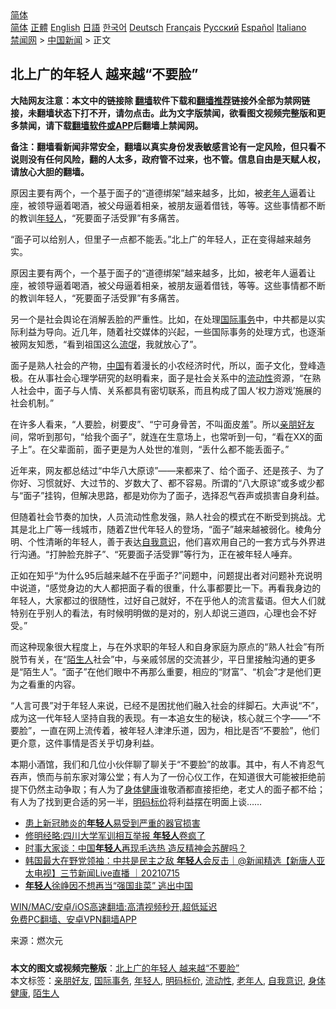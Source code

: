  <!-- 面包屑导航 --> <div class="breadcrumb"><!-- GTranslate: https://gtranslate.io/ -->  <div class="switcher notranslate">  <div class="selected">  <a href="#" onclick="return false;"> 简体</a>  </div>  <div class="option">  <a href="https://www.bannedbook.org" onclick="doGTranslate('zh-CN|zh-CN');jQuery('div.switcher div.selected a').html(jQuery(this).html());return false;" title="简体中文" class="nturl selected"> 简体</a>  <a href="https://www.bannedbook.org/zh-tw/" onclick="doGTranslate('zh-CN|zh-TW');jQuery('div.switcher div.selected a').html(jQuery(this).html());return false;" title="繁體中文" class="nturl"> 正體</a>  <a href="https://www.bannedbook.org/en/" onclick="doGTranslate('zh-CN|en');jQuery('div.switcher div.selected a').html(jQuery(this).html());return false;" title="English" class="nturl"> English</a>  <a href="https://www.bannedbook.org/ja/" onclick="doGTranslate('zh-CN|ja');jQuery('div.switcher div.selected a').html(jQuery(this).html());return false;" title="日本語" class="nturl"> 日語</a>  <a href="https://www.bannedbook.org/ko/" onclick="doGTranslate('zh-CN|ko');jQuery('div.switcher div.selected a').html(jQuery(this).html());return false;" title="한국어" class="nturl"> 한국어</a>  <a href="https://www.bannedbook.org/de/" onclick="doGTranslate('zh-CN|de');jQuery('div.switcher div.selected a').html(jQuery(this).html());return false;" title="Deutsch" class="nturl"> Deutsch</a>  <a href="https://www.bannedbook.org/fr/" onclick="doGTranslate('zh-CN|fr');jQuery('div.switcher div.selected a').html(jQuery(this).html());return false;" title="Français" class="nturl"> Français</a>  <a href="https://www.bannedbook.org/ru/" onclick="doGTranslate('zh-CN|ru');jQuery('div.switcher div.selected a').html(jQuery(this).html());return false;" title="Русский" class="nturl"> Русский</a>  <a href="https://www.bannedbook.org/es/" onclick="doGTranslate('zh-CN|es');jQuery('div.switcher div.selected a').html(jQuery(this).html());return false;" title="Español" class="nturl"> Español</a>  <a href="https://www.bannedbook.org/it/" onclick="doGTranslate('zh-CN|it');jQuery('div.switcher div.selected a').html(jQuery(this).html());return false;" title="Italiano" class="nturl"> Italiano</a>  </div>  </div>      <div class='breadcrumb-sub'><!-- Breadcrumb NavXT 6.3.0 --> <a href="https://www.bannedbook.org/" class="home">禁闻网</a> &gt; <a href="https://www.bannedbook.org/bnews/cnnews/" class="category">中国新闻</a> &gt; 正文</div></div><h2>北上广的年轻人 越来越“不要脸”</h2> <p class="notice"><b>大陆网友注意：本文中的链接除 <a href="https://github.com/bannedbook/fanqiang" >翻墙</a>软件下载和<a href="https://github.com/killgcd/justmysocks/blob/master/README.md">翻墙推荐</a>链接外全部为禁网链接，未翻墙状态下打不开，请勿点击。此为文字版禁闻，欲看图文视频完整版和更多禁闻，请下载<a href="https://github.com/bannedbook/fanqiang">翻墙软件或APP</a>后翻墙上禁闻网。</p><p>备注：翻墙看新闻非常安全，翻墙以真实身份发表敏感言论有一定风险，但只看不说则没有任何风险，翻的人太多，政府管不过来，也不管。信息自由是天赋人权，请放心大胆的翻墙。</b></p>  <div class="entry"> <p id="summary">原因主要有两个，一个基于面子的“道德绑架”越来越多，比如，被<a href="https://www.bannedbook.org/bnews/tag/%E8%80%81%E5%B9%B4%E4%BA%BA/" class="st_tag internal_tag" rel="tag" title="标签 老年人 下的日志">老年人</a>逼着让座，被领导逼着喝酒，被父母逼着相亲，被朋友逼着借钱，等等。这些事情都不断的教训<a href="https://www.bannedbook.org/bnews/tag/%e5%b9%b4%e8%bd%bb%e4%ba%ba/" class="st_tag internal_tag" rel="tag" title="标签 年轻人 下的日志">年轻人</a>，“死要面子活受罪”有多痛苦。</p> <p id="conimg">“面子可以给别人，但里子一点都不能丢。”北上广的年轻人，正在变得越来越务实。</p> <p>原因主要有两个，一个基于面子的“道德绑架”越来越多，比如，被老年人逼着让座，被领导逼着喝酒，被父母逼着相亲，被朋友逼着借钱，等等。这些事情都不断的教训年轻人，“死要面子活受罪”有多痛苦。</p>  <p>另一个是社会舆论在消解丢脸的严重性。比如，在处理<a href="https://www.bannedbook.org/bnews/tag/%E5%9B%BD%E9%99%85%E4%BA%8B%E5%8A%A1/" class="st_tag internal_tag" rel="tag" title="标签 国际事务 下的日志">国际事务</a>中，中共都是以实际利益为导向。近几年，随着社交媒体的兴起，一些国际事务的处理方式，也逐渐被网友知悉，“看到祖国这么<span class='wp_keywordlink'><a href="https://www.bannedbook.org/forum11/topic282.html" title="禁片：评中国共产党的流氓本性" target="_blank">流氓</a></span>，我就放心了”。</p> <p>面子是熟人社会的产物，<span class='wp_keywordlink_affiliate'><a href="https://www.bannedbook.org/" title="中国" target="_blank">中国</a></span>有着漫长的小农经济时代，所以，面子文化，登峰造极。在从事社会心理学研究的赵明看来，面子是社会关系中的<a href="https://www.bannedbook.org/bnews/tag/%E6%B5%81%E5%8A%A8%E6%80%A7/" class="st_tag internal_tag" rel="tag" title="标签 流动性 下的日志">流动性</a>资源，“在熟人社会中，面子与人情、关系都具有密切联系，而且构成了国人‘权力游戏’施展的社会机制。”</p> <p>在许多人看来，“人要脸，树要皮”、“宁可身骨苦，不叫面皮羞”。所以<a href="https://www.bannedbook.org/bnews/tag/%E4%BA%B2%E6%9C%8B%E5%A5%BD%E5%8F%8B/" class="st_tag internal_tag" rel="tag" title="标签 亲朋好友 下的日志">亲朋好友</a>间，常听到那句，“给我个面子”，就连在生意场上，也常听到一句，“看在XX的面子上”。在父辈面前，面子更是为人处世的准则，“丢什么都不能丢面子。”</p>  <p>近年来，网友都总结过“中华八大原谅”——来都来了、给个面子、还是孩子、为了你好、习惯就好、大过节的、岁数大了、都不容易。所谓的“八大原谅”或多或少都与“面子”挂钩，但解决思路，都是劝你为了面子，选择忍气吞声或损害自身利益。</p> <p>但随着社会节奏的加快，人员流动性愈发强，熟人社会的模式在不断受到挑战。尤其是北上广等一线城市，随着Z世代年轻人的登场，“面子”越来越被弱化。棱角分明、个性清晰的年轻人，善于表达<a href="https://www.bannedbook.org/bnews/tag/%E8%87%AA%E6%88%91%E6%84%8F%E8%AF%86/" class="st_tag internal_tag" rel="tag" title="标签 自我意识 下的日志">自我意识</a>，他们喜欢用自己的一套方式与外界进行沟通。“打肿脸充胖子”、“死要面子活受罪”等行为，正在被年轻人唾弃。</p> <p>正如在知乎“为什么95后越来越不在乎面子?”问题中，问题提出者对问题补充说明中说道，“感觉身边的大人都把面子看的很重，什么事都要比一下。再看我身边的年轻人，大家都过的很随性，过好自己就好，不在乎他人的流言蜚语。但大人们就特别在乎别人的看法，有时候明明做的是对的，别人却说三道四，心理也会不好受。”</p>  <p>而这种现象很大程度上，与在外求职的年轻人和自身家庭为原点的“熟人社会”有所脱节有关，在“<a href="https://www.bannedbook.org/bnews/tag/%e9%99%8c%e7%94%9f%e4%ba%ba/" class="st_tag internal_tag" rel="tag" title="标签 陌生人 下的日志">陌生人</a>社会”中，与亲戚邻居的交流甚少，平日里接触沟通的更多是“陌生人”。“面子”在他们眼中不再那么重要，相应的“财富”、“机会”才是他们更为之看重的内容。</p> <p>“人言可畏”对于年轻人来说，已经不是困扰他们融入社会的绊脚石。大声说“不”，成为这一代年轻人坚持自我的表现。有一本追女生的秘诀，核心就三个字——“不要脸”，一直在网上流传着，被年轻人津津乐道，因为，相比是否“不要脸”，他们更介意，这件事情是否关乎切身利益。</p> <p>本期小酒馆，我们和几位小伙伴聊了聊关于“不要脸”的故事。其中，有人不肯忍气吞声，愤而与前东家对簿公堂；有人为了一份心仪工作，在知道很大可能被拒绝前提下仍然主动争取；有人为了<a href="https://www.bannedbook.org/bnews/tag/%E8%BA%AB%E4%BD%93%E5%81%A5%E5%BA%B7/" class="st_tag internal_tag" rel="tag" title="标签 身体健康 下的日志">身体健康</a>谁敬酒都直接拒绝，老丈人的面子都不给；有人为了找到更合适的另一半，<a href="https://www.bannedbook.org/bnews/tag/%E6%98%8E%E7%A0%81%E6%A0%87%E4%BB%B7/" class="st_tag internal_tag" rel="tag" title="标签 明码标价 下的日志">明码标价</a>将利益摆在明面上谈……</p>  <ul class='op-related-articles' title='相关阅读'> <li><a href='https://www.bannedbook.org/bnews/baitai/20210717/1588898.html' target='_blank'>患上新冠肺炎的<b>年轻人</b>易受到严重的器官损害</a></li> <li><a href='https://www.bannedbook.org/bnews/comments/20210716/1588117.html' target='_blank'>修明经略:四川大学军训相互举报 <b>年轻人</b>卷疯了</a></li> <li><a href='https://www.bannedbook.org/bnews/comments/20210715/1587858.html' target='_blank'>时事大家谈：中国<b>年轻人</b>再现毛选热 造反精神会苏醒吗？</a></li> <li><a href='https://www.bannedbook.org/bnews/bannedvideo/20210715/1587730.html' target='_blank'>韩国最大在野党领袖：中共是民主之敌 <b>年轻人</b>会反击｜@新闻精选【新唐人亚太电视】三节新闻Live直播 ｜20210715</a></li> <li><a href='https://www.bannedbook.org/bnews/baitai/20210715/1587518.html' target='_blank'><b>年轻人</b>徐峥因不想再当“强国韭菜” 逃出中国</a></li> </ul> <p class="texttj"> <a href="https://github.com/bannedbook/fanqiang/wiki/V2ray%E6%9C%BA%E5%9C%BA" target="_blank">WIN/MAC/安卓/iOS高速翻墙:高清视频秒开,超低延迟</a><br/> <a href="https://github.com/bannedbook/fanqiang/wiki/%E7%A6%81%E9%97%BB%E7%BD%91%E5%AE%89%E5%8D%93%E7%BF%BB%E5%A2%99%E6%96%B0%E9%97%BBAPP" target="_blank">免费PC翻墙、安卓VPN翻墙APP</a></p><p> 来源：燃次元 </p><a name='sharetosocial'></a>  <div style="margin-bottom:5px;padding-bottom:5px;clear:both"> <div id="archive-pix-1" class="banner-ads"> <!-- AuctionX Display platform tag START --> <div id="26318x728x90x621x_ADSLOT2" clicktrack="%%CLICK_URL_ESC%%"></div> <!-- AuctionX Display platform tag END --> </div> <div id="archive-pix-2" class="banner-ads"> <!-- AuctionX Display platform tag START --> <div id="26315x300x250x621x_ADSLOT2" clicktrack="%%CLICK_URL_ESC%%"></div> <!-- AuctionX Display platform tag END --> </div> </div>    <div id="archive-pix-1" class="banner-ads"> <!-- AuctionX Display platform tag START --> <div id="26318x728x90x621x_ADSLOT3" clicktrack="%%CLICK_URL_ESC%%"></div> <!-- AuctionX Display platform tag END --> </div> <div><b>本文的图文或视频完整版</b>：<a href='https://www.bannedbook.org/bnews/cnnews/20210719/1589775.html'>北上广的年轻人 越来越“不要脸”</a></div>  </div><!--END ENTRY--> <div class="postfooter"> <div>本文标签：<a href="https://www.bannedbook.org/bnews/tag/%E4%BA%B2%E6%9C%8B%E5%A5%BD%E5%8F%8B/" rel="tag">亲朋好友</a>, <a href="https://www.bannedbook.org/bnews/tag/%E5%9B%BD%E9%99%85%E4%BA%8B%E5%8A%A1/" rel="tag">国际事务</a>, <a href="https://www.bannedbook.org/bnews/tag/%e5%b9%b4%e8%bd%bb%e4%ba%ba/" rel="tag">年轻人</a>, <a href="https://www.bannedbook.org/bnews/tag/%E6%98%8E%E7%A0%81%E6%A0%87%E4%BB%B7/" rel="tag">明码标价</a>, <a href="https://www.bannedbook.org/bnews/tag/%E6%B5%81%E5%8A%A8%E6%80%A7/" rel="tag">流动性</a>, <a href="https://www.bannedbook.org/bnews/tag/%E8%80%81%E5%B9%B4%E4%BA%BA/" rel="tag">老年人</a>, <a href="https://www.bannedbook.org/bnews/tag/%E8%87%AA%E6%88%91%E6%84%8F%E8%AF%86/" rel="tag">自我意识</a>, <a href="https://www.bannedbook.org/bnews/tag/%E8%BA%AB%E4%BD%93%E5%81%A5%E5%BA%B7/" rel="tag">身体健康</a>, <a href="https://www.bannedbook.org/bnews/tag/%e9%99%8c%e7%94%9f%e4%ba%ba/" rel="tag">陌生人</a></div>  </div><!--END POSTFOOTER--> 